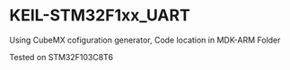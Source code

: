 # KEIL-STM32F1xx_UART
Using CubeMX cofiguration generator, Code location in MDK-ARM Folder

Tested on STM32F103C8T6
